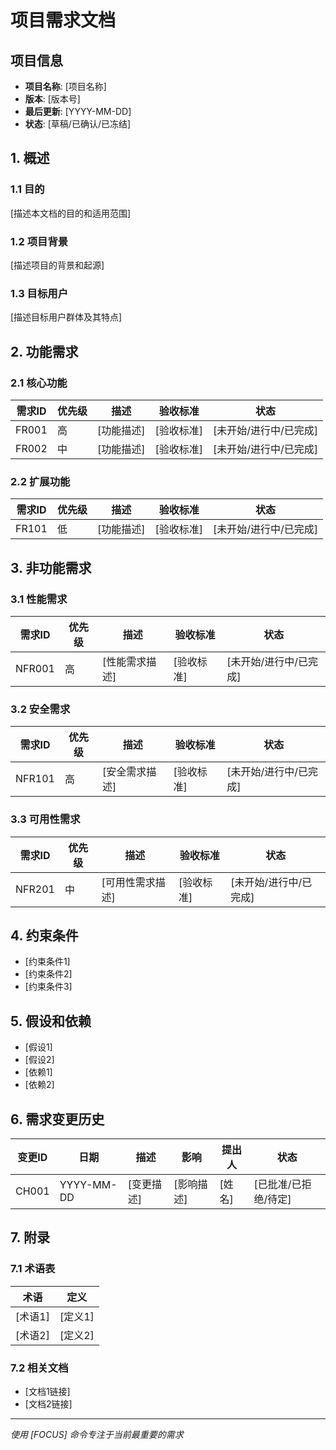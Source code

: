 # 项目需求文档

## 项目信息
- **项目名称**: [项目名称]
- **版本**: [版本号]
- **最后更新**: [YYYY-MM-DD]
- **状态**: [草稿/已确认/已冻结]

## 1. 概述
### 1.1 目的
[描述本文档的目的和适用范围]

### 1.2 项目背景
[描述项目的背景和起源]

### 1.3 目标用户
[描述目标用户群体及其特点]

## 2. 功能需求
### 2.1 核心功能
| 需求ID | 优先级 | 描述 | 验收标准 | 状态 |
|-------|-------|------|---------|------|
| FR001 | 高 | [功能描述] | [验收标准] | [未开始/进行中/已完成] |
| FR002 | 中 | [功能描述] | [验收标准] | [未开始/进行中/已完成] |

### 2.2 扩展功能
| 需求ID | 优先级 | 描述 | 验收标准 | 状态 |
|-------|-------|------|---------|------|
| FR101 | 低 | [功能描述] | [验收标准] | [未开始/进行中/已完成] |

## 3. 非功能需求
### 3.1 性能需求
| 需求ID | 优先级 | 描述 | 验收标准 | 状态 |
|-------|-------|------|---------|------|
| NFR001 | 高 | [性能需求描述] | [验收标准] | [未开始/进行中/已完成] |

### 3.2 安全需求
| 需求ID | 优先级 | 描述 | 验收标准 | 状态 |
|-------|-------|------|---------|------|
| NFR101 | 高 | [安全需求描述] | [验收标准] | [未开始/进行中/已完成] |

### 3.3 可用性需求
| 需求ID | 优先级 | 描述 | 验收标准 | 状态 |
|-------|-------|------|---------|------|
| NFR201 | 中 | [可用性需求描述] | [验收标准] | [未开始/进行中/已完成] |

## 4. 约束条件
- [约束条件1]
- [约束条件2]
- [约束条件3]

## 5. 假设和依赖
- [假设1]
- [假设2]
- [依赖1]
- [依赖2]

## 6. 需求变更历史
| 变更ID | 日期 | 描述 | 影响 | 提出人 | 状态 |
|-------|------|------|------|-------|------|
| CH001 | YYYY-MM-DD | [变更描述] | [影响描述] | [姓名] | [已批准/已拒绝/待定] |

## 7. 附录
### 7.1 术语表
| 术语 | 定义 |
|------|------|
| [术语1] | [定义1] |
| [术语2] | [定义2] |

### 7.2 相关文档
- [文档1链接]
- [文档2链接]

---
*使用 [FOCUS] 命令专注于当前最重要的需求* 